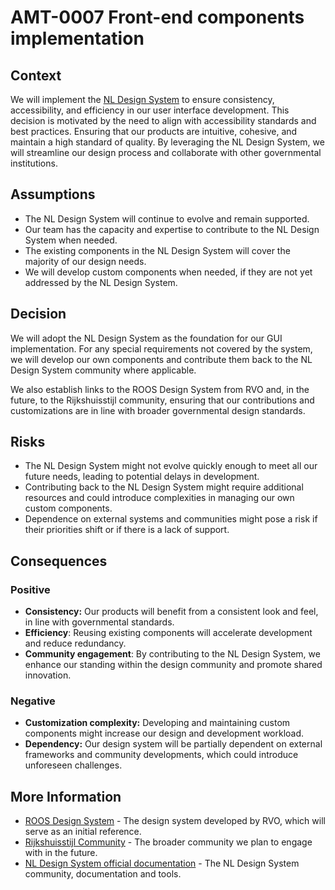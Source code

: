 # AMT-0007 Front-end components implementation

## Context

We will implement the [NL Design System](https://nldesignsystem.nl) to ensure consistency, accessibility,
and efficiency in our user interface development. This decision is motivated by the need
to align with accessibility standards and best practices. Ensuring that our products are intuitive,
cohesive, and maintain a high standard of quality. By leveraging the NL Design System,
we will streamline our design process and collaborate with other governmental institutions.

## Assumptions

* The NL Design System will continue to evolve and remain supported.
* Our team has the capacity and expertise to contribute to the NL Design System when needed.
* The existing components in the NL Design System will cover the majority of our design needs.
* We will develop custom components when needed, if they are not yet addressed by the NL Design System.

## Decision

We will adopt the NL Design System as the foundation for our GUI implementation.
For any special requirements not covered by the system, we will develop our own components and
contribute them back to the NL Design System community where applicable.

We also establish links to the ROOS Design System from RVO and, in the future,
to the Rijkshuisstijl community, ensuring that our contributions and customizations are in line
with broader governmental design standards.

## Risks

* The NL Design System might not evolve quickly enough to meet all our future needs,
  leading to potential delays in development.
* Contributing back to the NL Design System might require additional resources and
  could introduce complexities in managing our own custom components.
* Dependence on external systems and communities might pose a risk if their priorities
  shift or if there is a lack of support.

## Consequences

### Positive

* **Consistency:** Our products will benefit from a consistent look and feel,
  in line with governmental standards.
* **Efficiency**: Reusing existing components will accelerate development and reduce redundancy.
* **Community engagement**: By contributing to the NL Design System, we enhance our standing within
  the design community and promote shared innovation.

### Negative

* **Customization complexity:** Developing and maintaining custom components might increase our design and
development workload.
* **Dependency:** Our design system will be partially dependent on external frameworks and community
 developments, which could introduce unforeseen challenges.

## More Information

* [ROOS Design System](https://nl-design-system.github.io/rvo/docs/) - The design system developed by RVO,
  which will serve as an initial reference.
* [Rijkshuisstijl Community](https://github.com/nl-design-system/rijkshuisstijl-community) - The broader
  community we plan to engage with in the future.
* [NL Design System official documentation](https://nldesignsystem.nl/) - The NL Design System community, documentation
  and tools.
